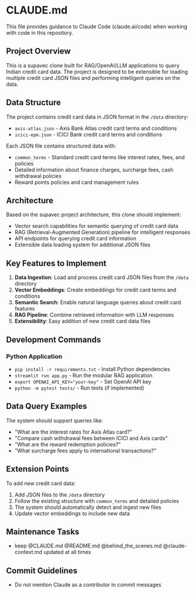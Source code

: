 # CLAUDE.md

This file provides guidance to Claude Code (claude.ai/code) when working with code in this repository.

## Project Overview

This is a supavec clone built for RAG/OpenAI/LLM applications to query Indian credit card data. The project is designed to be extensible for loading multiple credit card JSON files and performing intelligent queries on the data.

## Data Structure

The project contains credit card data in JSON format in the `/data` directory:
- `axis-atlas.json` - Axis Bank Atlas credit card terms and conditions
- `icici-epm.json` - ICICI Bank credit card terms and conditions

Each JSON file contains structured data with:
- `common_terms` - Standard credit card terms like interest rates, fees, and policies
- Detailed information about finance charges, surcharge fees, cash withdrawal policies
- Reward points policies and card management rules

## Architecture

Based on the supavec project architecture, this clone should implement:
- Vector search capabilities for semantic querying of credit card data
- RAG (Retrieval-Augmented Generation) pipeline for intelligent responses
- API endpoints for querying credit card information
- Extensible data loading system for additional JSON files

## Key Features to Implement

1. **Data Ingestion**: Load and process credit card JSON files from the `/data` directory
2. **Vector Embeddings**: Create embeddings for credit card terms and conditions
3. **Semantic Search**: Enable natural language queries about credit card features
4. **RAG Pipeline**: Combine retrieved information with LLM responses
5. **Extensibility**: Easy addition of new credit card data files

## Development Commands

### Python Application
- `pip install -r requirements.txt` - Install Python dependencies
- `streamlit run app.py` - Run the modular RAG application
- `export OPENAI_API_KEY="your-key"` - Set OpenAI API key
- `python -m pytest tests/` - Run tests (if implemented)

## Data Query Examples

The system should support queries like:
- "What are the interest rates for Axis Atlas card?"
- "Compare cash withdrawal fees between ICICI and Axis cards"
- "What are the reward redemption policies?"
- "What surcharge fees apply to international transactions?"

## Extension Points

To add new credit card data:
1. Add JSON files to the `/data` directory
2. Follow the existing structure with `common_terms` and detailed policies
3. The system should automatically detect and ingest new files
4. Update vector embeddings to include new data

## Maintenance Tasks

- keep @CLAUDE.md @README.md @behind_the_scenes.md @claude-context.md updated at all times

## Commit Guidelines

- Do not mention Claude as a contributor in commit messages